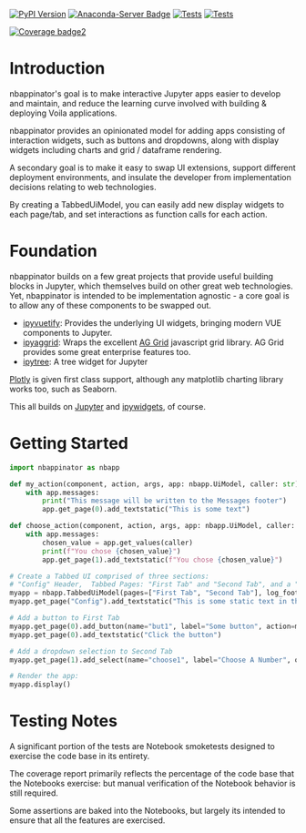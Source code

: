 [![PyPI Version](https://badge.fury.io/py/nbappinator.svg)](https://pypi.python.org/pypi/nbappinator)
[![Anaconda-Server Badge](https://anaconda.org/conda-forge/nbappinator/badges/version.svg)](https://anaconda.org/conda-forge/nbappinator)
[![Tests](https://github.com/iqmo-org/nbappinator/actions/workflows/build_release.yml/badge.svg)](https://github.com/iqmo-org/nbappinator/actions/workflows/build_release.yml)
[![Tests](https://github.com/iqmo-org/nbappinator/actions/workflows/test_coverage.yml/badge.svg)](https://github.com/iqmo-org/nbappinator/actions/workflows/test_coverage.yml)

<!--[![Coverage badge](https://raw.githubusercontent.com/iqmo-org/nbappinator/python-coverage-comment-action-data/badge.svg)](https://htmlpreview.github.io/?https://github.com/iqmo-org/nbappinator/blob/python-coverage-comment-action-data/htmlcov/index.html)-->

[![Coverage badge2](https://img.shields.io/endpoint?url=https://raw.githubusercontent.com/iqmo-org/nbappinator/python-coverage-comment-action-data/endpoint.json)](https://htmlpreview.github.io/?https://github.com/iqmo-org/nbappinator/blob/python-coverage-comment-action-data/htmlcov/index.html)

# Introduction

nbappinator's goal is to make interactive Jupyter apps easier to develop and maintain, and reduce the learning curve involved with building & deploying Voila applications.

nbappinator provides an opinionated model for adding apps consisting of interaction widgets, such as buttons and dropdowns, along with display widgets including charts and grid / dataframe rendering.

A secondary goal is to make it easy to swap UI extensions, support different deployment environments, and insulate the developer from implementation decisions relating to web technologies.

By creating a TabbedUiModel, you can easily add new display widgets to each page/tab, and set interactions as function calls for each action.

# Foundation

nbappinator builds on a few great projects that provide useful building blocks in Jupyter, which themselves build on other great web technologies. Yet, nbappinator is intended to be implementation agnostic - a core goal is to allow any of these components to be swapped out.

- [ipyvuetify](https://ipyvuetify.readthedocs.io/en/latest/): Provides the underlying UI widgets, bringing modern VUE components to Jupyter.
- [ipyaggrid](https://github.com/widgetti/ipyaggrid): Wraps the excellent [AG Grid](https://ag-grid.com/) javascript grid library. AG Grid provides some great enterprise features too.
- [ipytree](https://github.com/jupyter-widgets-contrib/ipytree): A tree widget for Jupyter

[Plotly](https://plotly.com/) is given first class support, although any matplotlib charting library works too, such as Seaborn.

This all builds on [Jupyter](https://jupyter.org/) and [ipywidgets](https://ipywidgets.readthedocs.io/en/stable/), of course.

# Getting Started

```py
import nbappinator as nbapp

def my_action(component, action, args, app: nbapp.UiModel, caller: str):
    with app.messages:
        print("This message will be written to the Messages footer")
        app.get_page(0).add_textstatic("This is some text")

def choose_action(component, action, args, app: nbapp.UiModel, caller: str):
    with app.messages:
        chosen_value = app.get_values(caller)
        print(f"You chose {chosen_value}")
        app.get_page(1).add_textstatic(f"You chose {chosen_value}")

# Create a Tabbed UI comprised of three sections:
# "Config" Header,  Tabbed Pages: "First Tab" and "Second Tab", and a "Messages" Footer
myapp = nbapp.TabbedUiModel(pages=["First Tab", "Second Tab"], log_footer = "Messages", headers=["Config"])
myapp.get_page("Config").add_textstatic("This is some static text in the Config section of the page. You could add global settings, buttons and other widgets here.")

# Add a button to First Tab
myapp.get_page(0).add_button(name="but1", label="Some button", action=my_action)
myapp.get_page(0).add_textstatic("Click the button")

# Add a dropdown selection to Second Tab
myapp.get_page(1).add_select(name="choose1", label="Choose A Number", options=list(range(10)), action=choose_action)

# Render the app:
myapp.display()
```

# Testing Notes

A significant portion of the tests are Notebook smoketests designed to exercise the code base in its entirety.

The coverage report primarily reflects the percentage of the code base that the Notebooks exercise: but manual verification of the Notebook behavior is still required.

Some assertions are baked into the Notebooks, but largely its intended to ensure that all the features are exercised.
